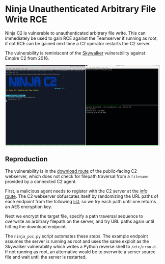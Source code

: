 # Ninja Unauthenticated Arbitrary File Write RCE

Ninja C2 is vulnerable to unauthenticated arbitrary file write. This can immediately be used to gain RCE against the Teamserver if running as root, if not RCE can be gained next time a C2 operator restarts the C2 server.

The vulnerability is reminiscent of the [Skywalker](https://github.com/rapid7/metasploit-framework/blob/master/modules/exploits/linux/http/empire_skywalker.rb) vulnerability against Empire C2 from 2016.  

![](poc.gif)


## Reproduction

The vulnerability is in the [download route](https://github.com/ahmedkhlief/Ninja/blob/master/core/webserver.py#L321) of the public-facing C2 webserver, which does not check for filepath traversal from a `filename` provided by a connected C2 agent.

First, a malicious agent needs to register with the C2 server at the [info route](https://github.com/ahmedkhlief/Ninja/blob/master/core/webserver.py#L179). The C2 webserver obfuscates itself by randomizing the URL paths of each endpoint from the following [list](https://github.com/ahmedkhlief/Ninja/blob/master/utils/links.txt), so we try each path until one returns an AES encryption key.

Next we encrypt the target file, specify a path traversal sequence to overwrite an arbitrary filepath on the server, and try URL paths again until hitting the download endpoint. 

The `ninja_poc.py` script automates these steps. The example endpoint assumes the server is running as root and uses the same exploit as the Skywalker vulnerability which writes a Python reverse shell to `/etc/cron.d`. If not running as root, an alternative would be to overwrite a server source file and wait until the server is restarted.